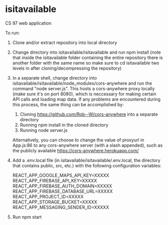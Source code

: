 # isitavailable
CS 97 web application

To run:

1) Clone and/or extract repository into local directory
2) Change directory into isitavailable/isitavailable and run npm install (note that inside the isitavailable folder containing the entire repository there is another folder with the same name so make sure to cd isitavailable two levels in after cloning/decompressing the repository)
3) In a separate shell, change directory into isitavailable/isitavailable/node_modules/cors-anywhere and run the command "node server.js". This hosts a cors-anywhere proxy locally (make sure it's on port 8080), which is neccessary for making certain API calls and loading map data. If any problems are encountered during this process, the same thing can be accomplished by: </br>
	 1. Cloning https://github.com/Rob--W/cors-anywhere into a separate directory</br>
	 2. Running npm install in the cloned directory</br>
	 3. Running node server.js</br>
	 
	 Alternatively, you can choose to change the value of proxyurl in App.js:86 to any cors-anywhere server (with a slash appended), such 	 as the publicly available https://cors-anywhere.herokuapp.com/
4) Add a .env.local file (in isitavailable/isitavailable/.env.local, the directory that contains public, src, etc.) with the following configuration variables:

	REACT_APP_GOOGLE_MAPS_API_KEY=XXXXX<br/>
	REACT_APP_FIREBASE_API_KEY=XXXXX<br/>
	REACT_APP_FIREBASE_AUTH_DOMAIN=XXXXX<br/>
	REACT_APP_FIREBASE_DATABASE_URL=XXXXX<br/>
	REACT_APP_PROJECT_ID=XXXXX<br/>
	REACT_APP_STORAGE_BUCKET=XXXXX<br/>
	REACT_APP_MESSAGING_SENDER_ID=XXXXX

5) Run npm start
